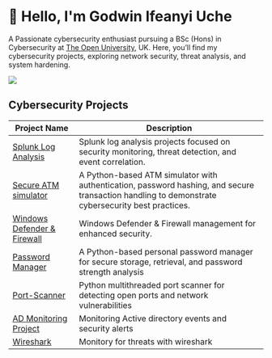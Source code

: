 # 👋 Hello, I'm Godwin Ifeanyi Uche


A Passionate cybersecurity enthusiast pursuing a BSc (Hons) in Cybersecurity at [The Open University](https://www.open.ac.uk), UK.  Here, you’ll find my cybersecurity projects, exploring network security, threat analysis, and system hardening.

<a href="https://www.linkedin.com/in/godwin-ifeanyi-uche/"><img src="https://img.shields.io/badge/-LinkedIn-0072b1?&style=for-the-badge&logo=linkedin&logoColor=white" /></a>


##  Cybersecurity Projects

| Project Name                                         | Description                                                   |
|------------------------------------------------------|---------------------------------------------------------------|
| [Splunk Log Analysis](https://github.com/Godwinsec/Splunk-SIEM-Log-Analysis-Projects)                 | Splunk log analysis projects focused on security monitoring, threat detection, and event correlation.      |
| [Secure ATM simulator](https://github.com/Godwinsec/Secure-ATM-Machine-Simulator)     | A Python-based ATM simulator with authentication, password hashing, and secure transaction handling to demonstrate cybersecurity best practices.
| [Windows Defender & Firewall](https://github.com/Godwinsec/Secure-ATM-Machine-Simulator)     | Windows Defender & Firewall management for enhanced security.
| [Password Manager](https://github.com/Godwinsec/Password-Manager)     | A Python-based personal password manager for secure storage, retrieval, and password strength analysis
| [Port-Scanner](https://github.com/Godwinsec/Basic-Port-Scanner)     | Python multithreaded port scanner for detecting open ports and network vulnerabilities
| [AD Monitoring Project](https://github.com/Godwinsec/Active-Directory-Monitoring-Projects)     | Monitoring Active directory events and security alerts
| [Wireshark ](https://github.com/godwinsec/Wireshark-for-Threat-Hunting)     | Monitory for threats with wireshark





